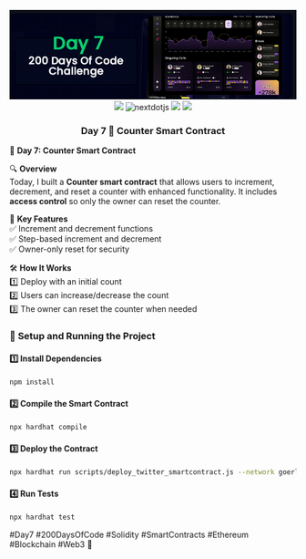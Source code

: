 <div align="center">
  <br />
      <img src="https://github.com/iamjohncaleb/200-Days-Of-Code-Challenge/blob/main/Thumbnails/Day%207.jpg" alt="Project Banner">

  <div>
    <img src="https://img.shields.io/badge/solidity-363636?style=for-the-badge&logo=solidity&logoColor=white" />
    <img src="https://img.shields.io/badge/-Next_JS-black?style=for-the-badge&logoColor=white&logo=nextdotjs&color=000000" alt="nextdotjs" />
    <img src="https://img.shields.io/badge/web3.js-F16822?style=for-the-badge&logo=web3dotjs&logoColor=white" />
    <img src="https://img.shields.io/badge/hardhat-F3BA2F?style=for-the-badge&logo=ethereum&logoColor=black" />
  </div>

  <h3 align="center">Day 7 📅 Counter Smart Contract</h3>
</div>


📅 **Day 7: Counter Smart Contract**  

🔍 **Overview**  
Today, I built a **Counter smart contract** that allows users to increment, decrement, and reset a counter with enhanced functionality. It includes **access control** so only the owner can reset the counter.  

📜 **Key Features**  
✅ Increment and decrement functions  
✅ Step-based increment and decrement  
✅ Owner-only reset for security  

🛠️ **How It Works**  
1️⃣ Deploy with an initial count  
2️⃣ Users can increase/decrease the count  
3️⃣ The owner can reset the counter when needed  

### 🚀 **Setup and Running the Project**
#### **1️⃣ Install Dependencies**
```sh
npm install
```
#### **2️⃣ Compile the Smart Contract**
```sh
npx hardhat compile
```
#### **3️⃣ Deploy the Contract**
```sh
npx hardhat run scripts/deploy_twitter_smartcontract.js --network goerli
```
#### **4️⃣ Run Tests**
```sh
npx hardhat test
```
#Day7 #200DaysOfCode #Solidity #SmartContracts #Ethereum #Blockchain #Web3 🚀
